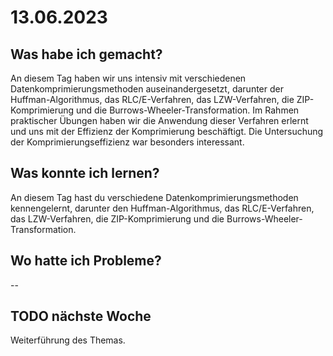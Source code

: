 # 13.06.2023

## Was habe ich gemacht?

An diesem Tag haben wir uns intensiv mit verschiedenen Datenkomprimierungsmethoden auseinandergesetzt, darunter der Huffman-Algorithmus, das RLC/E-Verfahren, das LZW-Verfahren, die ZIP-Komprimierung und die Burrows-Wheeler-Transformation. Im Rahmen praktischer Übungen haben wir die Anwendung dieser Verfahren erlernt und uns mit der Effizienz der Komprimierung beschäftigt. Die Untersuchung der Komprimierungseffizienz war besonders interessant.

## Was konnte ich lernen?

An diesem Tag hast du verschiedene Datenkomprimierungsmethoden kennengelernt, darunter den Huffman-Algorithmus, das RLC/E-Verfahren, das LZW-Verfahren, die ZIP-Komprimierung und die Burrows-Wheeler-Transformation.

## Wo hatte ich Probleme?

--

## TODO nächste Woche

Weiterführung des Themas.
